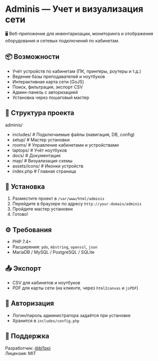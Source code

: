 # Adminis — Учет и визуализация сети

🖥️ Веб-приложение для инвентаризации, мониторинга и отображения оборудования и сетевых подключений по кабинетам.

## 📦 Возможности

- Учёт устройств по кабинетам (ПК, принтеры, роутеры и т.д.)
- Ведение базы преподавателей и ноутбуков
- Интерактивная карта сети (GoJS)
- Поиск, фильтрация, экспорт CSV
- Админ-панель с авторизацией
- Установка через пошаговый мастер

## 📂 Структура проекта

adminis/
- includes/ # Подключаемые файлы (навигация, DB, config)
- setup/ # Мастер установки
- rooms/ # Управление кабинетами и устройствами
- laptops/ # Учёт ноутбуков
- docs/ # Документация
- map/ # Визуализация схемы
- assets/icons/ # Иконки устройств
- index.php # Главная страница


## 🚀 Установка

1. Разместите проект в `/var/www/html/adminis`
2. Перейдите в браузере по адресу `http://your-domain/adminis`
3. Пройдите мастер установки
4. Готово!

## ⚙️ Требования

- PHP 7.4+
- Расширения: `pdo`, `mbstring`, `openssl`, `json`
- MariaDB / MySQL / PostgreSQL / SQLite

## 📤 Экспорт

- CSV для кабинетов и ноутбуков
- PDF для карты сети (на клиенте, через `html2canvas` и `jsPDF`)

## 🔐 Авторизация

- Логин/пароль администратора задаётся при установке
- Хранится в `includes/config.php`

## 📌 Поддержка

Разработчик: [@bl1ppi](https://github.com/bl1ppi)  
Лицензия: MIT
